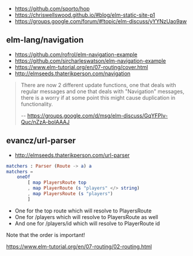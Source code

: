- https://github.com/sporto/hop
- https://chriswellswood.github.io/#blog/elm-static-site-p1
- https://groups.google.com/forum/#!topic/elm-discuss/yYYNzUao9aw

## elm-lang/navigation

- https://github.com/rofrol/elm-navigation-example
- https://github.com/sircharleswatson/elm-navigation-example
- https://www.elm-tutorial.org/en/07-routing/cover.html
- http://elmseeds.thaterikperson.com/navigation

>There are now 2 different update functions, one that deals with regular messages and one that deals with "Navigation" messages, there is a worry if at some point this might cause duplication in functionality.
>
>-- https://groups.google.com/d/msg/elm-discuss/GqYFPIv-Quc/nZzA-bolAAAJ


## evancz/url-parser

- http://elmseeds.thaterikperson.com/url-parser

```elm
matchers : Parser (Route -> a) a
matchers =
    oneOf
        [ map PlayersRoute top
        , map PlayerRoute (s "players" </> string)
        , map PlayersRoute (s "players")
        ]
```

- One for the top route which will resolve to PlayersRoute
- One for /players which will resolve to PlayersRoute as well
- And one for /players/id which will resolve to PlayerRoute id

Note that the order is important!

https://www.elm-tutorial.org/en/07-routing/02-routing.html
